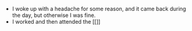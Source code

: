 - I woke up with a headache for some reason, and it came back during the day, but otherwise I was fine.
- I worked and then attended the [[]]